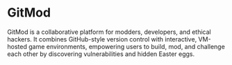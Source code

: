 # GitMod
GitMod is a collaborative platform for modders, developers, and ethical hackers. It combines GitHub-style version control with interactive, VM-hosted game environments, empowering users to build, mod, and challenge each other by discovering vulnerabilities and hidden Easter eggs.
